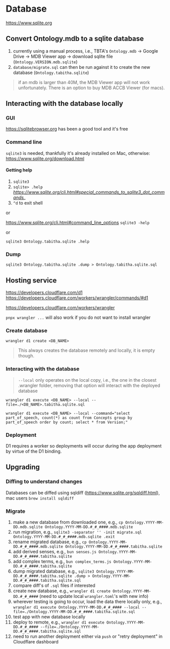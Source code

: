 # Database

https://www.sqlite.org

## Convert Ontology.mdb to a sqlite database

1. currently using a manual process, i.e., TBTA's `Ontology.mdb` -> Google Drive -> MDB Viewer app -> download sqlite file (`Ontology.VERSION.mdb.sqlite`)
1. `database/migrate.sql` can then be run against it to create the new database (`Ontology.tabitha.sqlite`)

> if an mdb is larger than 40M, the MDB Viewer app will not work unfortunately.  There is an option to buy MDB ACCB Viewer (for macs).

## Interacting with the database locally

### GUI

https://sqlitebrowser.org has been a good tool and it's free

### Command line

`sqlite3` is needed, thankfully it's already installed on Mac, otherwise:  https://www.sqlite.org/download.html

#### Getting help

1. `sqlite3`
1. `sqlite> .help` *https://www.sqlite.org/cli.html#special_commands_to_sqlite3_dot_commands_*
1. `^d` to exit shell

or

https://www.sqlite.org/cli.html#command_line_options
`sqlite3 -help`

or

`sqlite3 Ontology.tabitha.sqlite .help`

### Dump

`sqlite3 Ontology.tabitha.sqlite .dump > Ontology.tabitha.sqlite.sql`

## Hosting service

https://developers.cloudflare.com/d1
https://developers.cloudflare.com/workers/wrangler/commands/#d1

https://developers.cloudflare.com/workers/wrangler

`pnpx wrangler ...` will also work if you do not want to install wrangler

### Create database

`wrangler d1 create <DB_NAME>`

> This always creates the database remotely and locally, it is empty though.

### Interacting with the database

> `--local` only operates on the local copy, i.e., the one in the closest .wrangler folder, removing that option will interact with the deployed database

`wrangler d1 execute <DB_NAME> --local --file=./<DB_NAME>.tabitha.sqlite.sql`

`wrangler d1 execute <DB_NAME> --local --command="select part_of_speech, count(*) as count from Concepts group by part_of_speech order by count; select * from Version;"`

### Deployment

D1 requires a worker so deployments will occur during the app deployment by virtue of the D1 binding.

## Upgrading

### Diffing to understand changes

Databases can be diffed using sqldiff (https://www.sqlite.org/sqldiff.html), mac users `brew install sqldiff`

### Migrate

1. make a new database from downloaded one, e.g., `cp Ontology.YYYY-MM-DD.mdb.sqlite Ontology.YYYY-MM-DD.#_#_####.mdb.sqlite`
1. run migration, e.g., `sqlite3 -separator '' -init migrate.sql Ontology.YYYY-MM-DD.#_#_####.mdb.sqlite .exit`
1. rename migrated database, e.g., `cp Ontology.YYYY-MM-DD.#_#_####.mdb.sqlite Ontology.YYYY-MM-DD.#_#_####.tabitha.sqlite`
1. add derived senses, e.g., `bun senses.js Ontology.YYYY-MM-DD.#_#_####.tabitha.sqlite`
1. add complex terms, e.g., `bun complex_terms.js Ontology.YYYY-MM-DD.#_#_####.tabitha.sqlite`
1. dump migrated database, e.g., `sqlite3 Ontology.YYYY-MM-DD.#_#_####.tabitha.sqlite .dump > Ontology.YYYY-MM-DD.#_#_####.tabitha.sqlite.sql`
1. compare diff's of `.sql` files if interested
1.	create new database, e.g., `wrangler d1 create Ontology.YYYY-MM-DD.#_#_####`  (need to update local `wrangler.toml`'s with new info)
1. wherever testing is going to occur, load the data there locally only, e.g., `wrangler d1 execute Ontology.YYYY-MM-DD.#_#_#### --local --file=./Ontology.YYYY-MM-DD.#_#_####.tabitha.sqlite.sql`
1. test app with new database locally
1. deploy to remote, e.g., `wrangler d1 execute Ontology.YYYY-MM-DD.#_#_#### --file=./Ontology.YYYY-MM-DD.#_#_####.tabitha.sqlite.sql`
1. need to run another deployment either via `push` or "retry deployment" in Cloudflare dashboard